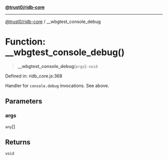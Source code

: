 [**@trust0/ridb-core**](../README.md)

***

[@trust0/ridb-core](../README.md) / \_\_wbgtest\_console\_debug

# Function: \_\_wbgtest\_console\_debug()

> **\_\_wbgtest\_console\_debug**(`args`): `void`

Defined in: ridb\_core.js:368

Handler for `console.debug` invocations. See above.

## Parameters

### args

`any`[]

## Returns

`void`
